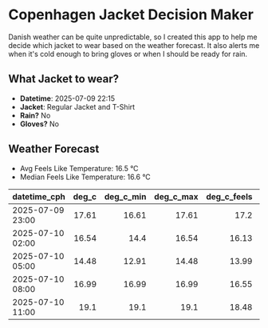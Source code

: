 
# Copenhagen Jacket Decision Maker

Danish weather can be quite unpredictable, so I created this app to help me decide which jacket to wear based on the weather forecast. 
It also alerts me when it's cold enough to bring gloves or when I should be ready for rain.

## What Jacket to wear?

- **Datetime**: 2025-07-09 22:15
- **Jacket**: Regular Jacket and T-Shirt
- **Rain?** No
- **Gloves?** No

## Weather Forecast
- Avg Feels Like Temperature: 16.5 °C
- Median Feels Like Temperature: 16.6 °C

| datetime_cph     |   deg_c |   deg_c_min |   deg_c_max |   deg_c_feels | weather   | wind   | rain   |
|:-----------------|--------:|------------:|------------:|--------------:|:----------|:-------|:-------|
| 2025-07-09 23:00 |   17.61 |       16.61 |       17.61 |         17.2  | Clouds    | Low    | None   |
| 2025-07-10 02:00 |   16.54 |       14.4  |       16.54 |         16.13 | Clouds    | Low    | None   |
| 2025-07-10 05:00 |   14.48 |       12.91 |       14.48 |         13.99 | Clouds    | Low    | None   |
| 2025-07-10 08:00 |   16.99 |       16.99 |       16.99 |         16.55 | Clouds    | Low    | None   |
| 2025-07-10 11:00 |   19.1  |       19.1  |       19.1  |         18.48 | Clear     | Low    | None   |
        
